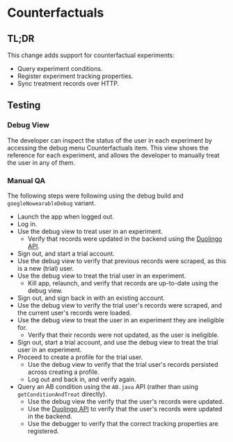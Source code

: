 # Counterfactuals

## TL;DR
This change adds support for counterfactual experiments:

- Query experiment conditions.
- Register experiment tracking properties.
- Sync treatment records over HTTP.

## Testing
### Debug View
The developer can inspect the status of the user in each experiment by accessing the debug menu Counterfactuals item. This view shows the reference for each experiment, and allows the developer to manually treat the user in any of them.

### Manual QA

The following steps were following using the debug build and `googleNowearableDebug` variant.

- Launch the app when logged out.
- Log in.
- Use the debug view to treat user in an experiment.
    - Verify that records were updated in the backend using the [Duolingo API](https://www.duolingo.com/api/1/experiments/references).
- Sign out, and start a trial account.
- Use the debug view to verify that previous records were scraped, as this is a new (trial) user.
- Use the debug view to treat the trial user in an experiment.
    - Kill app, relaunch, and verify that records are up-to-date using the debug view.
- Sign out, and sign back in with an existing account.
- Use the debug view to verify the trial user's records were scraped, and the current user's records were loaded.
- Use the debug view to treat the user in an experiment they are ineligible for.
    - Verify that their records were not updated, as the user is ineligible.
- Sign out, start a trial account, and use the debug view to treat the trial user in an experiment.
- Proceed to create a profile for the trial user.
    - Use the debug view to verify that the trial user's records persisted across creating a profile.
    - Log out and back in, and verify again.
- Query an AB condition using the `AB.java` API (rather than using `getConditionAndTreat` directly).
    - Use the debug view the verify that the user's records were updated.
    - Use the [Duolingo API](https://www.duolingo.com/api/1/experiments/references) to verify that the user's records were updated in the backend.
    - Use the debugger to verify that the correct tracking properties are registered.




